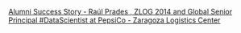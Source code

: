 [Alumni Success Story - Raúl Prades , ZLOG 2014 and Global Senior Principal #DataScientist at PepsiCo - Zaragoza Logistics Center](https://qi.tc/qi/112529)